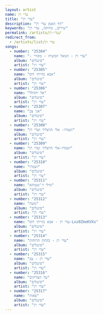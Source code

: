 ```yaml
---
layout: artist
name: עדי רן
title: "עדי רן"
description: "דף האמן עדי רן"
keywords: "שירים, מוזיקה, עדי רן"
permalink: /artists/עדי-רן/
redirect_from:
  - /artists/list/עדי רן
songs:
  - number: "25304"
    name: "- עדי רן - הגואל המשיח - מקורי"
    album: "סינגלים"
    artist: "עדי רן"
  - number: "25305"
    name: "אבא נהייתי דוס"
    album: "סינגלים"
    artist: "עדי רן"
  - number: "25306"
    name: "אל יתהלל"
    album: "סינגלים"
    artist: "עדי רן"
  - number: "25307"
    name: "אני צב"
    album: "סינגלים"
    artist: "עדי רן"
  - number: "25308"
    name: "ושמרו- אלי הרצליך ועדי רן"
    album: "סינגלים"
    artist: "עדי רן"
  - number: "25309"
    name: "ושמרו-אלי הרצליך ועדי רן"
    album: "סינגלים"
    artist: "עדי רן"
  - number: "25310"
    name: "ושמרו"
    album: "סינגלים"
    artist: "עדי רן"
  - number: "25311"
    name: "מילי ד'שטותא"
    album: "סינגלים"
    artist: "עדי רן"
  - number: "25312"
    name: "משה"
    album: "סינגלים"
    artist: "עדי רן"
  - number: "25313"
    name: "עדי רן - אבא נהייתי דוס-Lxz0ZmoKVXs"
    album: "סינגלים"
    artist: "עדי רן"
  - number: "25314"
    name: "עדי רן - בקתת הרוחות"
    album: "סינגלים"
    artist: "עדי רן"
  - number: "25315"
    name: "עדי רן - צב"
    album: "סינגלים"
    artist: "עדי רן"
  - number: "25316"
    name: "על הצדיקים"
    album: "סינגלים"
    artist: "עדי רן"
  - number: "25317"
    name: "פאות"
    album: "סינגלים"
    artist: "עדי רן"
---
```

